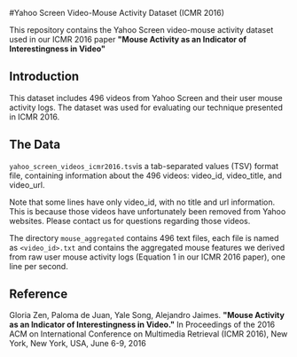 #Yahoo Screen Video-Mouse Activity Dataset (ICMR 2016)

This repository contains the Yahoo Screen video-mouse activity dataset used in our ICMR 2016 paper **"Mouse Activity as an Indicator of Interestingness in Video"** 

## Introduction
This dataset includes 496 videos from Yahoo Screen and their user mouse activity logs. The dataset was used for evaluating our technique presented in ICMR 2016.

## The Data
`yahoo_screen_videos_icmr2016.tsv`is a tab-separated values (TSV) format file, containing information about the 496 videos: video_id, video_title, and video_url. 

Note that some lines have only video_id, with no title and url information. This is because those videos have unfortunately been removed from Yahoo websites. Please contact us for questions regarding those videos.

The directory `mouse_aggregated` contains 496 text files, each file is named as `<video_id>.txt` and contains the aggregated mouse features we derived from raw user mouse activity logs (Equation 1 in our ICMR 2016 paper), one line per second. 


## Reference
Gloria Zen, Paloma de Juan, Yale Song, Alejandro Jaimes. **"Mouse Activity as an Indicator of Interestingness in Video."** In Proceedings of the 2016 ACM on International Conference on Multimedia Retrieval (ICMR 2016), New York, New York, USA, June 6-9, 2016 
